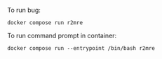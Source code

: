 To run bug:
```
docker compose run r2mre
```

To run command prompt in container:
```
docker compose run --entrypoint /bin/bash r2mre
```